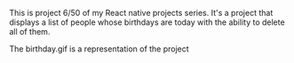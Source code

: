 This is project 6/50 of my React native projects series. It's a project that displays a list of people whose birthdays are today with the ability to delete all of them.

The birthday.gif is a representation of the project

